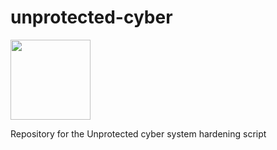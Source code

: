 # unprotected-cyber
<img src="https://github.com/user-attachments/assets/6e7c8ceb-8515-4a13-aefa-a129e0703451" width="128"/>

Repository for the Unprotected cyber system hardening script
